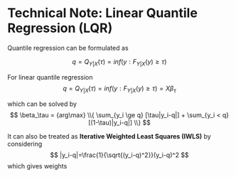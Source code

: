 # Technical Note: Linear Quantile Regression (LQR)

Quantile regression can be formulated as

$$ q=Q_{Y|X}(\tau)=inf(y:F_{Y|X}(y)\ge\tau) $$

For linear quantile regression
$$ q=Q_{Y|X}(\tau)=inf(y:F_{Y|X}(y)\ge\tau)=X\beta_\tau $$

which can be solved by
$$ \beta_\tau = {arg\max} \\{ \sum_{y_i \ge q} [\tau|y_i-q|] + \sum_{y_i < q} [(1-\tau)|y_i-q|] \\} $$

It can also be treated as **Iterative Weighted Least Squares (IWLS)** by considering 
$$ |y_i-q|=\frac{1}{\sqrt{(y_i-q)^2}}(y_i-q)^2 $$
which gives weights
